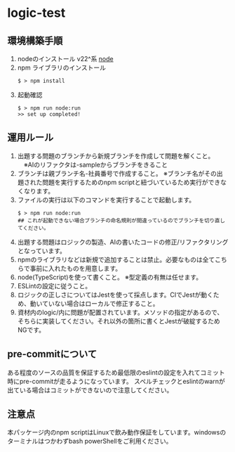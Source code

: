 # logic-test

## 環境構築手順
1. nodeのインストール v22^系
   [node](https://nodejs.org/ja/download)
2. npm ライブラリのインストール
   ```
   $ > npm install
   ```
3. 起動確認
   ```
   $ > npm run node:run
   >> set up completed!
   ```


## 運用ルール


1. 出題する問題のブランチから新規ブランチを作成して問題を解くこと。
  　※AIのリファクタは-sampleからブランチをきること
2. ブランチは親ブランチ名-社員番号で作成すること。
   ※ブランチ名がその出題された問題を実行するためのnpm scriptと紐づいているため実行ができなくなります。
3. ファイルの実行は以下のコマンドを実行することで起動します。
   ```
   $ > npm run node:run
   ## これが起動できない場合ブランチの命名規則が間違っているのでブランチを切り直してください。
   ```
4. 出題する問題はロジックの製造、AIの書いたコードの修正/リファクタリングとなっています。
5. npmのライブラリなどは新規で追加することは禁止。必要なものは全てこちらで事前に入れたものを用意します。
6. node(TypeScript)を使って書くこと。
   ※型定義の有無は任せます。
7. ESLintの設定に従うこと。
8. ロジックの正しさについてはJestを使って採点します。CIでJestが動くため、動いていない場合はローカルで修正すること。
9. 資材内のlogic/内に問題が配置されています。メソッドの指定があるので、そちらに実装してください。それ以外の箇所に書くとJestが破綻するためNGです。

## pre-commitについて


ある程度のソースの品質を保証するため最低限のeslintの設定を入れてコミット時にpre-commitが走るようになっています。
スペルチェックとeslintのwarnが出ている場合はコミットができないので注意してください。


## 注意点


本パッケージ内のnpm scriptはLinuxで飲み動作保証をしています。windowsのターミナルはつかわずbash powerShellをご利用ください。
